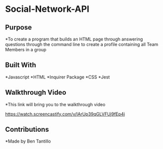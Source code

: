 # Social-Network-API

## Purpose

*To create a program that builds an HTML page through answering questions through the command line to create a profile containing all Team Members in a group

## Built With

*Javascript
*HTML
*Inquirer Package
*CSS
*Jest



## Walkthrough Video

*This link will bring you to the walkthrough video

https://watch.screencastify.com/v/IArUp39qGLVFUj9fEp4i 


## Contributions

*Made by Ben Tantillo

